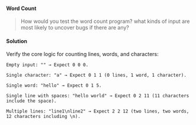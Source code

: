 #### Word Count

> How would you test the word count program? what kinds of input are most likely to uncover bugs if there are any?


#### Solution
Verify the core logic for counting lines, words, and characters:

    Empty input: "" → Expect 0 0 0.

    Single character: "a" → Expect 0 1 1 (0 lines, 1 word, 1 character).

    Single word: "hello" → Expect 0 1 5.

    Single line with spaces: "hello world" → Expect 0 2 11 (11 characters include the space).

    Multiple lines: "line1\nline2" → Expect 2 2 12 (two lines, two words, 12 characters including \n).